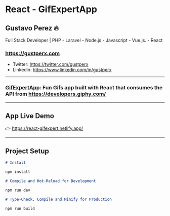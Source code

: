 # React - GifExpertApp

## Gustavo Perez 🔥

Full Stack Developer | PHP - Laravel - Node.js - Javascript - Vue.js. - React

### https://gustperx.com

- Twitter: https://twitter.com/gustperx
- Linkedin: https://www.linkedin.com/in/gustperx

---

### [GifExpertApp](https://react-gifexpert.netlify.app/): Fun Gifs app built with React that consumes the API from https://developers.giphy.com/

---

## App Live Demo

👉 https://react-gifexpert.netlify.app/

---

## Project Setup

```markdown
# Install

npm install

# Compile and Hot-Reload for Development

npm run dev

# Type-Check, Compile and Minify for Production

npm run build
```
